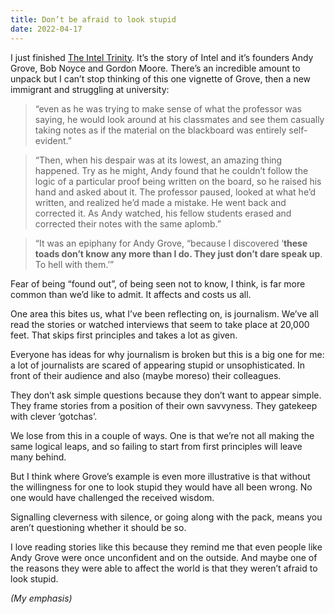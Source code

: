 ```yaml
---
title: Don’t be afraid to look stupid
date: 2022-04-17
---
```



I just finished [The Intel Trinity](https://www.worldcat.org/title/intel-trinity-how-robert-noyce-gordon-moore-and-andy-grove-built-the-worlds-most-important-company/oclc/878945165&referer=brief_results). It’s the story of Intel and it’s founders Andy Grove, Bob Noyce and Gordon Moore. There’s an incredible amount to unpack but I can’t stop thinking of this one vignette of Grove, then a new immigrant and struggling at university:


> “even as he was trying to make sense of what the professor was saying, he would look around at his classmates and see them casually taking notes as if the material on the blackboard was entirely self-evident.”


> “Then, when his despair was at its lowest, an amazing thing happened. Try as he might, Andy found that he couldn’t follow the logic of a particular proof being written on the board, so he raised his hand and asked about it. The professor paused, looked at what he’d written, and realized he’d made a mistake. He went back and corrected it. As Andy watched, his fellow students erased and corrected their notes with the same aplomb.”


> “It was an epiphany for Andy Grove, “because I discovered ‘**these toads don’t know any more than I do. They just don’t dare speak up**. To hell with them.’”


Fear of being “found out”, of being seen not to know, I think, is far more common than we’d like to admit. It affects and costs us all.


One area this bites us, what I’ve been reflecting on, is journalism. We’ve all read the stories or watched interviews that seem to take place at 20,000 feet. That skips first principles and takes a lot as given.


Everyone has ideas for why journalism is broken but this is a big one for me: a lot of journalists are scared of appearing stupid or unsophisticated. In front of their audience and also (maybe moreso) their colleagues.


They don’t ask simple questions because they don’t want to appear simple. They frame stories from a position of their own savvyness. They gatekeep with clever ‘gotchas’.


We lose from this in a couple of ways. One is that we’re not all making the same logical leaps, and so failing to start from first principles will leave many behind.


But I think where Grove’s example is even more illustrative is that without the willingness for one to look stupid they would have all been wrong. No one would have challenged the received wisdom.


Signalling cleverness with silence, or going along with the pack, means you aren’t questioning whether it should be so.


I love reading stories like this because they remind me that even people like Andy Grove were once unconfident and on the outside. And maybe one of the reasons they were able to affect the world is that they weren’t afraid to look stupid.



_(My emphasis)_
